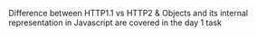  Difference between HTTP1.1 vs HTTP2 & Objects and its internal representation in Javascript are covered in the day 1 task
